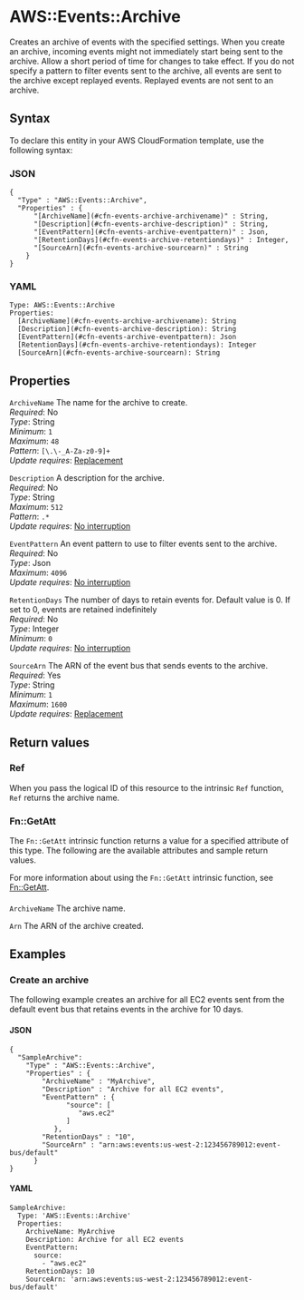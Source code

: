 # AWS::Events::Archive<a name="aws-resource-events-archive"></a>

Creates an archive of events with the specified settings\. When you create an archive, incoming events might not immediately start being sent to the archive\. Allow a short period of time for changes to take effect\. If you do not specify a pattern to filter events sent to the archive, all events are sent to the archive except replayed events\. Replayed events are not sent to an archive\.

## Syntax<a name="aws-resource-events-archive-syntax"></a>

To declare this entity in your AWS CloudFormation template, use the following syntax:

### JSON<a name="aws-resource-events-archive-syntax.json"></a>

```
{
  "Type" : "AWS::Events::Archive",
  "Properties" : {
      "[ArchiveName](#cfn-events-archive-archivename)" : String,
      "[Description](#cfn-events-archive-description)" : String,
      "[EventPattern](#cfn-events-archive-eventpattern)" : Json,
      "[RetentionDays](#cfn-events-archive-retentiondays)" : Integer,
      "[SourceArn](#cfn-events-archive-sourcearn)" : String
    }
}
```

### YAML<a name="aws-resource-events-archive-syntax.yaml"></a>

```
Type: AWS::Events::Archive
Properties: 
  [ArchiveName](#cfn-events-archive-archivename): String
  [Description](#cfn-events-archive-description): String
  [EventPattern](#cfn-events-archive-eventpattern): Json
  [RetentionDays](#cfn-events-archive-retentiondays): Integer
  [SourceArn](#cfn-events-archive-sourcearn): String
```

## Properties<a name="aws-resource-events-archive-properties"></a>

`ArchiveName`  <a name="cfn-events-archive-archivename"></a>
The name for the archive to create\.  
*Required*: No  
*Type*: String  
*Minimum*: `1`  
*Maximum*: `48`  
*Pattern*: `[\.\-_A-Za-z0-9]+`  
*Update requires*: [Replacement](https://docs.aws.amazon.com/AWSCloudFormation/latest/UserGuide/using-cfn-updating-stacks-update-behaviors.html#update-replacement)

`Description`  <a name="cfn-events-archive-description"></a>
A description for the archive\.  
*Required*: No  
*Type*: String  
*Maximum*: `512`  
*Pattern*: `.*`  
*Update requires*: [No interruption](https://docs.aws.amazon.com/AWSCloudFormation/latest/UserGuide/using-cfn-updating-stacks-update-behaviors.html#update-no-interrupt)

`EventPattern`  <a name="cfn-events-archive-eventpattern"></a>
An event pattern to use to filter events sent to the archive\.  
*Required*: No  
*Type*: Json  
*Maximum*: `4096`  
*Update requires*: [No interruption](https://docs.aws.amazon.com/AWSCloudFormation/latest/UserGuide/using-cfn-updating-stacks-update-behaviors.html#update-no-interrupt)

`RetentionDays`  <a name="cfn-events-archive-retentiondays"></a>
The number of days to retain events for\. Default value is 0\. If set to 0, events are retained indefinitely  
*Required*: No  
*Type*: Integer  
*Minimum*: `0`  
*Update requires*: [No interruption](https://docs.aws.amazon.com/AWSCloudFormation/latest/UserGuide/using-cfn-updating-stacks-update-behaviors.html#update-no-interrupt)

`SourceArn`  <a name="cfn-events-archive-sourcearn"></a>
The ARN of the event bus that sends events to the archive\.  
*Required*: Yes  
*Type*: String  
*Minimum*: `1`  
*Maximum*: `1600`  
*Update requires*: [Replacement](https://docs.aws.amazon.com/AWSCloudFormation/latest/UserGuide/using-cfn-updating-stacks-update-behaviors.html#update-replacement)

## Return values<a name="aws-resource-events-archive-return-values"></a>

### Ref<a name="aws-resource-events-archive-return-values-ref"></a>

When you pass the logical ID of this resource to the intrinsic `Ref` function, `Ref` returns the archive name\.

### Fn::GetAtt<a name="aws-resource-events-archive-return-values-fn--getatt"></a>

The `Fn::GetAtt` intrinsic function returns a value for a specified attribute of this type\. The following are the available attributes and sample return values\.

For more information about using the `Fn::GetAtt` intrinsic function, see [Fn::GetAtt](https://docs.aws.amazon.com/AWSCloudFormation/latest/UserGuide/intrinsic-function-reference-getatt.html)\.

#### <a name="aws-resource-events-archive-return-values-fn--getatt-fn--getatt"></a>

`ArchiveName`  <a name="ArchiveName-fn::getatt"></a>
The archive name\.

`Arn`  <a name="Arn-fn::getatt"></a>
The ARN of the archive created\.

## Examples<a name="aws-resource-events-archive--examples"></a>



### Create an archive<a name="aws-resource-events-archive--examples--Create_an_archive"></a>

The following example creates an archive for all EC2 events sent from the default event bus that retains events in the archive for 10 days\.

#### JSON<a name="aws-resource-events-archive--examples--Create_an_archive--json"></a>

```
{
  "SampleArchive": 
    "Type" : "AWS::Events::Archive",
    "Properties" : {
        "ArchiveName" : "MyArchive",
        "Description" : "Archive for all EC2 events",
        "EventPattern" : {
              "source": [
                 "aws.ec2"
              ]
           },
        "RetentionDays" : "10",
        "SourceArn" : "arn:aws:events:us-west-2:123456789012:event-bus/default" 
      }
}
```

#### YAML<a name="aws-resource-events-archive--examples--Create_an_archive--yaml"></a>

```
SampleArchive:
  Type: 'AWS::Events::Archive'
  Properties: 
    ArchiveName: MyArchive
    Description: Archive for all EC2 events
    EventPattern:
      source:
        - "aws.ec2"
    RetentionDays: 10
    SourceArn: 'arn:aws:events:us-west-2:123456789012:event-bus/default'
```